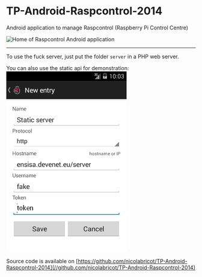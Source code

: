 # TP-Android-Raspcontrol-2014

Android application to manage Raspcontrol (Raspberry Pi Control Centre)

![Home of Raspcontrol Android application](raspcontrol-android.png)

***

To use the fuck server, just put the folder `server` in a PHP web server.


You can also use the static api for demonstration:
![Demo API server configuration](server/fake_server.png)

Source code is available on [https://github.com/nicolabricot/TP-Android-Raspcontrol-2014](//github.com/nicolabricot/TP-Android-Raspcontrol-2014)


